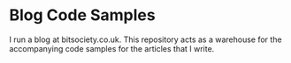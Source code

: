 # Blog Code Samples

I run a blog at bitsociety.co.uk. This repository acts as a warehouse for the accompanying code samples for the articles that I write.
